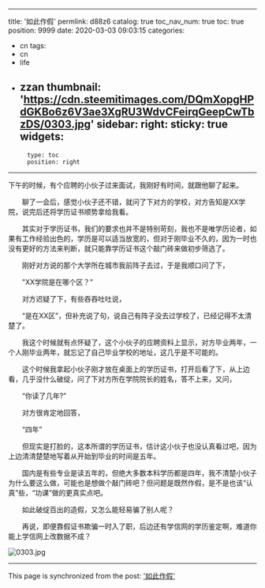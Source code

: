
---
title: '如此作假'
permlink: d88z6
catalog: true
toc_nav_num: true
toc: true
position: 9999
date: 2020-03-03 09:03:15
categories:
- cn
tags:
- cn
- life
- zzan
thumbnail: 'https://cdn.steemitimages.com/DQmXopgHPdGKBo6z6V3ae3XgRU3WdvCFeirqGeepCwTbzDS/0303.jpg'
sidebar:
    right:
        sticky: true
widgets:
    -
        type: toc
        position: right
---


下午的时候，有个应聘的小伙子过来面试，我刚好有时间，就跟他聊了起来。

　　聊了一会后，感觉小伙子还不错，就问了下对方的学校，对方告知是XX学院，说完后还将学历证书顺势拿给我看。

　　其实对于学历证书，我们的要求也并不是特别苛刻，我也不是唯学历论者，如果有工作经验出色的，学历是可以适当放宽的，但对于刚毕业不久的，因为一时也没有更好的方法来判断，就只能靠学历证书这个敲门砖来做初步筛选了。

　　刚好对方说的那个大学所在城市我前阵子去过，于是我顺口问了下，

　　"XX学院是在哪个区？"

　　对方迟疑了下，有些吞吞吐吐说，

　　“是在XX区”，但补充说了句，说自己有阵子没去过学校了，已经记得不太清楚了。

　　我这个时候就有点怀疑了，这个小伙子的应聘资料上显示，对方毕业两年，一个人刚毕业两年，就忘记了自己毕业学校的地址，这几乎是不可能的。

　　这个时候我拿起小伙子刚才放在桌面上的学历证书，打开后看了下，从上边看，几乎没什么破绽，问了下对方所在学院院长的姓名，答不上来，又问，

　　“你读了几年?”

　　对方很肯定地回答，

　　“四年”

　　但现实是打脸的，这本所谓的学历证书，估计这小伙子也没认真看过吧，因为上边清清楚楚地写着从开始到毕业的时间是五年。

　　国内是有些专业是读五年的，但绝大多数本科学历都是四年，我不清楚小伙子为什么要这么做，可能也是想做个敲门砖吧？但问题是既然作假，是不是也该“认真”些，“功课”做的更真实点吧。

　　如此破绽百出的造假，又怎么能轻易骗了别人呢？

　　再说，即便靠假证书欺骗一时入了职，后边还有学信网的学历鉴定啊，难道你能上学信网上改数据不成？

![0303.jpg](https://cdn.steemitimages.com/DQmXopgHPdGKBo6z6V3ae3XgRU3WdvCFeirqGeepCwTbzDS/0303.jpg)

- - -

This page is synchronized from the post: ['如此作假'](https://steemit.com/@rivalhw/d88z6)
